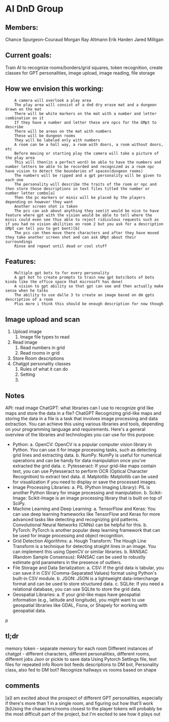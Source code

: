 # AI DnD Group
## Members:
Chance Spurgeon-Couraud
Morgan Ray Altmann
Erik Harden
Jared Milligan


 
## Current goals: 
Train AI to recognize rooms/borders/grid squares, token recognition, create classes for GPT personalities, image upload, image reading, file storage




## How we envision this working:
        A camera will overlook a play area
        The play area will consist of a dnd dry erase mat and a dungeon drawn on the mat
        There will be white markers on the mat with a number and letter combination on it
        If they have a number and letter these are npcs for the GMpt to describe
        There will be areas on the mat with numbers
        These will be dungeon rooms
        They will be labeled only with numbers
        A room can be a hall way, a room with doors, a room without doors, etc
        Before moving or starting play the camera will take a picture of the play area
        This will then(in a perfect word) be able to have the numbers and number letters be able to be recorded and recognized as a room npc have vision to detect the boundaries of spaces(dungeon rooms)
        The numbers will be ripped and a gpt personality will be given to each one
        The personality will describe the traits of the room or npc and then store those descriptions in text files titled the number or number letter combo[a]
        Then the pc markers or minis will be placed by the players depending on however they want
        Another screen shot is taken
        The pcs can ask about anything they see(it would be nice to have feature where gpt with the vision would be able to tell where the minis could even see thus able to reject ridiculous requests such as if you had no vision abilities on room 2 but you ask for a description GMpt can tell you to get bent)[b]
        The pcs can then move there characters and after they have moved they take another screen shot and can ask GMpt about their surroundings
        Rinse and repeat until dead or cool stuff


## Features:
        Multiple gpt bots to for every personality
        A gpt bot to create prompts to train new gpt bots(bots of bots kinda like the office space that microsoft has done)
        A vision to gpt ability so that gpt can see and then actually make sense when he talks
        The ability to use dalle 3 to create an image based on dm gpts description of a room
        Plus more i think this should be enough description for now though
        
        
        


























## Image upload and scan




1. Upload image 
   1. Image file types to read
2. Read image
   1. Read numbers in grid
   2. Read rooms in grid
3. Store Room descriptions
4. Chatgpt personality classes
   1. Rules of what it can do
   2. Setting
   3. 




## Notes
API: read image
ChatGPT:
what libraries can I use to recognize grid like maps and store the data in a file?
ChatGPT
Recognizing grid-like maps and storing the data in a file is a task that involves image processing and data extraction. You can achieve this using various libraries and tools, depending on your programming language and requirements. Here's a general overview of the libraries and technologies you can use for this purpose:
* Python:
a. OpenCV: OpenCV is a popular computer vision library in Python. You can use it for image processing tasks, such as detecting grid lines and extracting data.
b. NumPy: NumPy is useful for numerical operations and can be handy for data manipulation once you've extracted the grid data.
c. Pytesseract: If your grid-like maps contain text, you can use Pytesseract to perform OCR (Optical Character Recognition) to extract text data.
d. Matplotlib: Matplotlib can be used for visualization if you need to display or save the processed images.
* Image Processing Libraries:
a. PIL (Python Imaging Library): PIL is another Python library for image processing and manipulation.
b. Scikit-Image: Scikit-Image is an image processing library that is built on top of SciPy.
* Machine Learning and Deep Learning:
a. TensorFlow and Keras: You can use deep learning frameworks like TensorFlow and Keras for more advanced tasks like detecting and recognizing grid patterns. Convolutional Neural Networks (CNNs) can be helpful for this.
b. PyTorch: PyTorch is another popular deep learning framework that can be used for image processing and object recognition.
* Grid Detection Algorithms:
a. Hough Transform: The Hough Line Transform is a technique for detecting straight lines in an image. You can implement this using OpenCV or similar libraries.
b. RANSAC (Random Sample Consensus): RANSAC can be used to robustly estimate grid parameters in the presence of outliers.
* File Storage and Data Serialization:
a. CSV: If the grid data is tabular, you can save it in CSV (Comma-Separated Values) format using Python's built-in CSV module.
b. JSON: JSON is a lightweight data-interchange format and can be used to store structured data.
c. SQLite: If you need a relational database, you can use SQLite to store the grid data.
* Geospatial Libraries:
a. If your grid-like maps have geospatial information (e.g., latitude and longitude), you might want to use geospatial libraries like GDAL, Fiona, or Shapely for working with geospatial data.

p


## tl;dr
memory token - separate memory for each room
Different instances of chatgpt - different characters, different personalities, different rooms, different jobs
Json or pickle to save data
Using Pytorch
Settings file, text files for repeated info
Room bot feeds descriptions to DM bot,
Personality class, also fed to DM bot?
Recognize hallways vs rooms based on shape






  
## comments
[a]I am excited about the prospect of different GPT personalities, especially if there's more than 1 in a single room, and figuring out how that'll work
[b]Using the characters/rooms closest to the player tokens will probably be the most difficult part of the project, but I'm excited to see how it plays out
